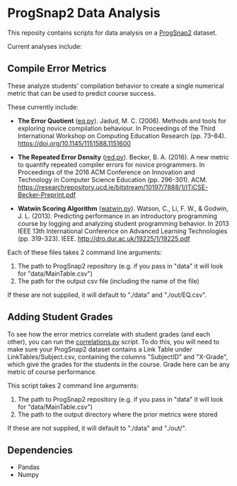 # ProgSnap2 Data Analysis

This reposity contains scripts for data analysis on a [ProgSnap2](bit.ly/ProgSnap2) dataset.

Current analyses include:

## Compile Error Metrics

These analyze students' compilation behavior to create a single numerical metric that can be used to predict course success.

These currently include:
* **The Error Quotient** ([eq.py](eq.py)). Jadud, M. C. (2006). Methods and tools for exploring novice compilation behaviour. In Proceedings of the Third International Workshop on Computing Education Research (pp. 73–84). https://doi.org/10.1145/1151588.1151600

* **The Repeated Error Density** ([red.py](red.py)). Becker, B. A. (2016). A new metric to quantify repeated compiler errors for novice programmers. In Proceedings of the 2016 ACM Conference on Innovation and Technology in Computer Science Education (pp. 296-301). ACM. https://researchrepository.ucd.ie/bitstream/10197/7888/1/ITiCSE-Becker-Preprint.pdf

* **Watwin Scoring Algorithm** ([watwin.py](watwin.py)). Watson, C., Li, F. W., & Godwin, J. L. (2013). Predicting performance in an introductory programming course by logging and analyzing student programming behavior. In 2013 IEEE 13th International Conference on Advanced Learning Technologies (pp. 319-323). IEEE. http://dro.dur.ac.uk/19225/1/19225.pdf

Each of these files takes 2 command line arguments:
1) The path to ProgSnap2 repository (e.g. if you pass in "data" it will look for "data/MainTable.csv")
2) The path for the output csv file (including the name of the file)

If these are not supplied, it will default to "./data" and "./out/EQ.csv".

## Adding Student Grades

To see how the error metrics correlate with student grades (and each other), you can run the 
[correlations.py](correlations.py) script. To do this, you will need to make sure your ProgSnap2
dataset contains a Link Table under LinkTables/Subject.csv, containing the columns "SubjectID" and
"X-Grade", which give the grades for the students in the course. Grade here can be any metric of
course performance. 

This script takes 2 command line arguments:
1) The path to ProgSnap2 repository (e.g. if you pass in "data" it will look for "data/MainTable.csv")
2) The path to the output directory where the prior metrics were stored

If these are not supplied, it will default to "./data" and "./out/".

## Dependencies

* Pandas
* Numpy
